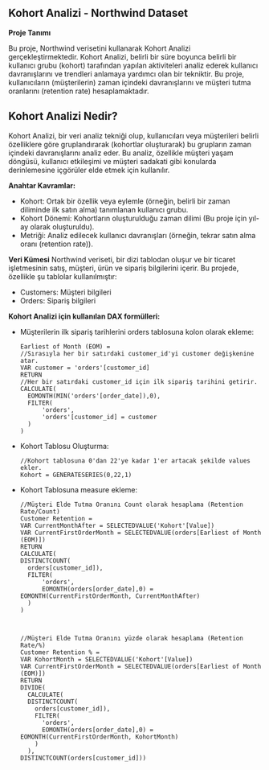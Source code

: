## Kohort Analizi - Northwind Dataset

**Proje Tanımı**

Bu proje,  Northwind verisetini kullanarak Kohort Analizi gerçekleştirmektedir. Kohort Analizi, belirli bir süre boyunca belirli bir kullanıcı grubu (kohort) tarafından yapılan aktiviteleri analiz ederek kullanıcı davranışlarını ve trendleri anlamaya yardımcı olan bir tekniktir. Bu proje, kullanıcıların (müşterilerin) zaman içindeki davranışlarını ve müşteri tutma oranlarını (retention rate) hesaplamaktadır.

## Kohort Analizi Nedir?
Kohort Analizi, bir veri analiz tekniği olup, kullanıcıları veya müşterileri belirli özelliklere göre gruplandırarak (kohortlar oluşturarak) bu grupların zaman içindeki davranışlarını analiz eder. Bu analiz, özellikle müşteri yaşam döngüsü, kullanıcı etkileşimi ve müşteri sadakati gibi konularda derinlemesine içgörüler elde etmek için kullanılır.

**Anahtar Kavramlar:**
- Kohort: Ortak bir özellik veya eylemle (örneğin, belirli bir zaman diliminde ilk satın alma) tanımlanan kullanıcı grubu.
- Kohort Dönemi: Kohortların oluşturulduğu zaman dilimi (Bu proje için yıl-ay olarak oluşturuldu).
- Metriği: Analiz edilecek kullanıcı davranışları (örneğin, tekrar satın alma oranı (retention rate)).

**Veri Kümesi**
Northwind veriseti, bir dizi tablodan oluşur ve bir ticaret işletmesinin satış, müşteri, ürün ve sipariş bilgilerini içerir. Bu projede, özellikle şu tablolar kullanılmıştır:

- Customers: Müşteri bilgileri
- Orders: Sipariş bilgileri

**Kohort Analizi için kullanılan DAX formülleri:**
- Müşterilerin ilk sipariş tarihlerini orders tablosuna kolon olarak ekleme:
  
      Earliest of Month (EOM) = 
      //Sırasıyla her bir satırdaki customer_id'yi customer değişkenine atar.
      VAR customer = 'orders'[customer_id]
      RETURN
      //Her bir satırdaki customer_id için ilk sipariş tarihini getirir.
      CALCULATE(
        EOMONTH(MIN('orders'[order_date]),0),
        FILTER(
            'orders',
            'orders'[customer_id] = customer
        )
      )


- Kohort Tablosu Oluşturma:
  
      //Kohort tablosuna 0'dan 22'ye kadar 1'er artacak şekilde values ekler.
      Kohort = GENERATESERIES(0,22,1)


- Kohort Tablosuna measure ekleme: 

      //Müşteri Elde Tutma Oranını Count olarak hesaplama (Retention Rate/Count)
      Customer Retention = 
      VAR CurrentMonthAfter = SELECTEDVALUE('Kohort'[Value])
      VAR CurrentFirstOrderMonth = SELECTEDVALUE(orders[Earliest of Month (EOM)])
      RETURN 
      CALCULATE(
      DISTINCTCOUNT(
        orders[customer_id]),
        FILTER(
            'orders',
            EOMONTH(orders[order_date],0) = EOMONTH(CurrentFirstOrderMonth, CurrentMonthAfter)
        )
      )



      //Müşteri Elde Tutma Oranını yüzde olarak hesaplama (Retention Rate/%)
      Customer Retention % = 
      VAR KohortMonth = SELECTEDVALUE('Kohort'[Value])
      VAR CurrentFirstOrderMonth = SELECTEDVALUE(orders[Earliest of Month (EOM)])
      RETURN 
      DIVIDE(
        CALCULATE(
        DISTINCTCOUNT(
          orders[customer_id]),
          FILTER(
            'orders',
            EOMONTH(orders[order_date],0) = EOMONTH(CurrentFirstOrderMonth, KohortMonth)
          )
        ),
      DISTINCTCOUNT(orders[customer_id]))

